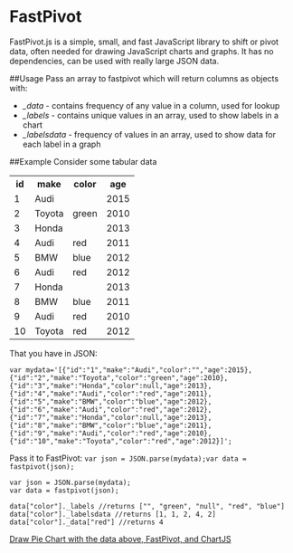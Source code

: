 # FastPivot
FastPivot.js is a simple, small, and fast JavaScript library to shift or pivot data, often needed for drawing JavaScript charts and graphs. It has no dependencies, can be used with really large JSON data.

##Usage
Pass an array to fastpivot which will return columns as objects with:
- *_data* - contains frequency of any value in a column, used for lookup
- *_labels* - contains unique values in an array, used to show labels in a chart
- *_labelsdata* - frequency of values in an array, used to show data for each label in a graph

##Example
Consider some tabular data
<table style="width:100%"><tbody><tr><th>id</th><th>make</th><th>color</th><th>age</th></tr><tr><td>1</td><td>Audi</td><td></td><td>2015</td></tr><tr><td>2</td><td>Toyota</td><td>green</td><td>2010</td></tr><tr><td>3</td><td>Honda</td><td></td><td>2013</td></tr><tr><td>4</td><td>Audi</td><td>red</td><td>2011</td></tr><tr><td>5</td><td>BMW</td><td>blue</td><td>2012</td></tr><tr><td>6</td><td>Audi</td><td>red</td><td>2012</td></tr><tr><td>7</td><td>Honda</td><td></td><td>2013</td></tr><tr><td>8</td><td>BMW</td><td>blue</td><td>2011</td></tr><tr><td>9</td><td>Audi</td><td>red</td><td>2010</td></tr><tr><td>10</td><td>Toyota</td><td>red</td><td>2012</td></tr></tbody></table>

That you have in JSON:
~~~~
var mydata='[{"id":"1","make":"Audi","color":"","age":2015},{"id":"2","make":"Toyota","color":"green","age":2010},{"id":"3","make":"Honda","color":null,"age":2013},{"id":"4","make":"Audi","color":"red","age":2011},{"id":"5","make":"BMW","color":"blue","age":2012},{"id":"6","make":"Audi","color":"red","age":2012},{"id":"7","make":"Honda","color":null,"age":2013},{"id":"8","make":"BMW","color":"blue","age":2011},{"id":"9","make":"Audi","color":"red","age":2010},{"id":"10","make":"Toyota","color":"red","age":2012}]';
~~~~

Pass it to FastPivot:
`var json = JSON.parse(mydata);var data = fastpivot(json);`
~~~~
var json = JSON.parse(mydata);
var data = fastpivot(json);

data["color"]._labels //returns ["", "green", "null", "red", "blue"]
data["color"]._labelsdata //returns [1, 1, 2, 4, 2]
data["color"]._data["red"] //returns 4
~~~~

[Draw Pie Chart with the data above, FastPivot, and ChartJS](https://jsfiddle.net/eezgfjoj/ "Drawing charts FastPivot and ChartJS")



